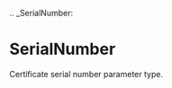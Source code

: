 [//]: # (THE CONTENT BELOW IS GENERATED. DO NOT EDIT.)
.. _SerialNumber:

# SerialNumber
[//]: # (ADD YOUR NOTES BELOW. THESE WILL BE PICKED EVERY TIME THE DOCS ARE REGENERATED. //end)
Certificate serial number parameter type.